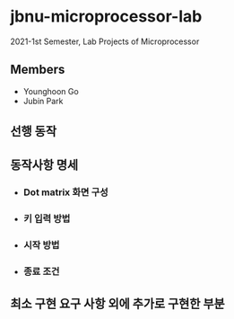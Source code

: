 # jbnu-microprocessor-lab

2021-1st Semester, Lab Projects of Microprocessor

## Members
* Younghoon Go
* Jubin Park

## 선행 동작

## 동작사항 명세
* ### Dot matrix 화면 구성

* ### 키 입력 방법

* ### 시작 방법

* ### 종료 조건

## 최소 구현 요구 사항 외에 추가로 구현한 부분




